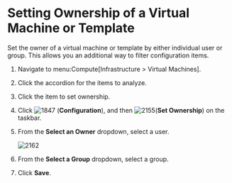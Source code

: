 # Setting Ownership of a Virtual Machine or Template

Set the owner of a virtual machine or template by either individual user
or group. This allows you an additional way to filter configuration
items.

1.  Navigate to menu:Compute\[Infrastructure \> Virtual Machines\].

2.  Click the accordion for the items to analyze.

3.  Click the item to set ownership.

4.  Click ![1847](../images/1847.png) (**Configuration**), and then
    ![2155](../images/2155.png)(**Set Ownership**) on the taskbar.

5.  From the **Select an Owner** dropdown, select a user.

    ![2162](../images/2162.png)

6.  From the **Select a Group** dropdown, select a group.

7.  Click **Save**.
